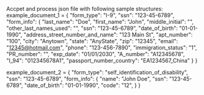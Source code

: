 Accpet and process json file with following sample structures:
example_document_1 = {
    "form_type": "I-9",
    "ssn": "123-45-6789",
    "form_info": {
        "last_name": "Doe",
        "first_name": "John",
        "middle_initial": "",
        "other_last_names_used": "",
        "ssn": "123-45-6789",
        "date_of_birth": "01-01-1990",
        "address_street_number_and_name": "123 Main St",
        "apt_number": "100",
        "city": "Anytown",
        "state": "AnyState",
        "zip": "12345",
        "email": "12345@hotmail.com",
        "phone": "123-456-7890",
        "immigration_status": "1",
        "PR_number": "",
        "exp_date": "01/01/2030",
        "A_number": "A12345678",
        "I_94": "012345678A1",
        "passport_number_country": "EA1234567_China"
    }
}

example_document_2 = {
    "form_type": "self_identification_of_disability",
    "ssn": "123-45-6789",
    "form_info": {
        "name": "John Doe",
        "ssn": "123-45-6789",
        "date_of_birth": "01-01-1990",
        "code": "12",
     }
}
